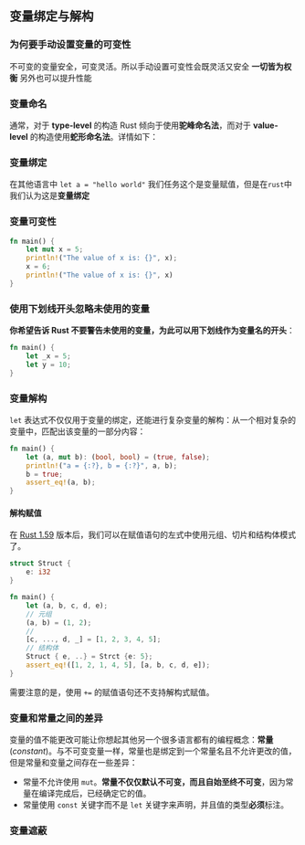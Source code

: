 ##  变量绑定与解构

###  为何要手动设置变量的可变性
不可变的变量安全，可变灵活。所以手动设置可变性会既灵活又安全
**一切皆为权衡**
另外也可以提升性能

### 变量命名

通常，对于 **type-level** 的构造 Rust 倾向于使用**驼峰命名法**，而对于 **value-level** 的构造使用**蛇形命名法**。详情如下：



### 变量绑定

在其他语言中 
`let a = "hello world"`
我们任务这个是变量赋值，但是在`rust`中我们认为这是**变量绑定**


### 变量可变性

```rust
fn main() {
	let mut x = 5;
	println!("The value of x is: {}", x);
	x = 6;
	println!("The value of x is: {}", x)
}
```

### 使用下划线开头忽略未使用的变量

**你希望告诉 Rust 不要警告未使用的变量，为此可以用下划线作为变量名的开头**：
``` rust
fn main() {
	let _x = 5;
	let y = 10;
}

```

### 变量解构

`let` 表达式不仅仅用于变量的绑定，还能进行复杂变量的解构：从一个相对复杂的变量中，匹配出该变量的一部分内容：
``` rust
fn main() {
	let (a, mut b): (bool, bool) = (true, false);
	println!("a = {:?}, b = {:?}", a, b);
	b = true;
	assert_eq!(a, b);
}
```

#### 解构赋值

在 [Rust 1.59](https://course.rs/appendix/rust-versions/1.59.html) 版本后，我们可以在赋值语句的左式中使用元组、切片和结构体模式了。

``` rust
struct Struct {
	e: i32
}

fn main() {
	let (a, b, c, d, e);
	// 元组
	(a, b) = (1, 2);
	// 
	[c, ..., d, _] = [1, 2, 3, 4, 5];
	// 结构体
	Struct { e, ..} = Strct {e: 5};
	assert_eq!([1, 2, 1, 4, 5], [a, b, c, d, e]); 
}
```

需要注意的是，使用 `+=` 的赋值语句还不支持解构式赋值。

### 变量和常量之间的差异

变量的值不能更改可能让你想起其他另一个很多语言都有的编程概念：**常量**(_constant_)。与不可变变量一样，常量也是绑定到一个常量名且不允许更改的值，但是常量和变量之间存在一些差异：

-   常量不允许使用 `mut`。**常量不仅仅默认不可变，而且自始至终不可变**，因为常量在编译完成后，已经确定它的值。
-   常量使用 `const` 关键字而不是 `let` 关键字来声明，并且值的类型**必须**标注。

### 变量遮蔽
